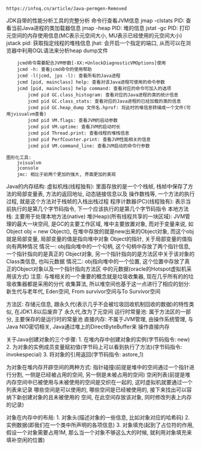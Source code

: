 	https://infoq.cn/article/Java-permgen-Removed


JDK自带的性能分析工具的完整分析
	命令行查看JVM信息
		jmap -clstats PID: 查看当前Java进程的类加载器信息
		jmap -heap PID: 堆的信息
		jstat -gc PID: 打印元空间的内存使用信息(MC表示元空间大小, MU表示已经使用的元空间大小)
		jstack pid: 获取指定线程的堆栈信息
		jhat: 会开启一个指定的端口, 从而可以在浏览器中利用OQL语法来分析heap dump文件

		jcmd命令需要配合JVM参数[-XX:+UnlockDiagnosticVMOptions]使用
		jcmd -h: 查看jcmd命令的使用帮助
		jcmd -l(jcmd, jps -l): 查看所有的Java进程
		jcmd [pid, mainclass] help: 查看对该Java进程可使用的命令参数
		jcmd [pid, mainclass] help command: 查看对应的命令可加入的选项
			jcmd pid GC.class_histogram: 查看对应的Java进程的类的统计信息
			jcmd pid GC.class_stats: 查看对应的Java进程的已经加载的类的信息
			jcmd pid GC.heap_dump 文件名.hprof: 将此时的堆信息转储成一个文件(可用jvisualvm查看)
			jcmd pid VM.flags: 查看JVM的启动参数
			jcmd pid VM.uptime: 查看JVM的启动时长
			jcmd pid Thread.print: 查看线程的堆栈信息
			jcmd pid PerfCounter.print: 查看JVM性能相关的信息
			jcmd pid VM.command_line: 查看JVM启动的命令行参数

	图形化工具:
		jvisualvm
		jconsole
		jmc: 相比于前两个更加的强大, 界面更加的美观
	









Java的内存结构:
  虚拟机栈(线程独有): 里面存放的是一个个栈帧, 栈帧中保存了方法的局部变量表, 方法的返回地址, 动态链接信息以及
            操作数栈等, 一个方法的执行过程, 就是这个方法对于栈帧的入栈出栈过程 
  程序计数器(PC)(线程独有): 表示当前执行的是第几个字节码指令, 下一个应该执行的是第几个字节码指令
  本地方法栈: 主要用于处理本地方法(native)
  堆(Heap)(所有线程共享的一块区域): JVM管理的最大一块空间, 是GC的主要工作区域, 堆中主要放置对象, 
																	而对于变量来说, 如Object obj = new Object(),
            在堆中存放的就是new出来的Object对象, 而这个obj就是局部变量, 局部变量的值是指向堆中对象
            Object的指针, 关于局部变量的值指向有两种情况
            情况一: obj指向堆中的一个句柄, 这个句柄中存放了两个指针信息, 一个指针指向的是真正的
                   Object对象, 另一个指针指向的是方法区中关于该对象的Class类信息, 也叫元数据
            情况二: obj指向堆中的一个位置, 这个位置中存放了真正的Object对象以及一个指针指向方法区
                    中的元数据(oracle的Hotspot虚拟机采用该方式)
            注意: 与堆相关的一个重要的概念就是垃圾收集器, 现在几乎所有的的垃圾收集器都是采用的分代
                  收集算法, 所以堆空间也基于这一点进行了相应的划分: 新生代与老年代, Eden空间,
                  From survivor空间与To Survivor空间

  方法区: 存储元信息, 跟永久代(表示几乎不会被垃圾回收机制回收的数据)的特性类似, 在JDK1.8以后废弃了
          永久代,改为了元空间
  运行时常量池: 属于方法区的一部分, 主要保存的是运行时的常量池
  直接内存: 不属于JVM管理, 由操作系统管理, 与Java NIO密切相关, Java通过堆上的DirectByteBuffer来
           操作直接内存



关于Java创建对象的三个步骤:
		1. 在堆内存中创建对象的实例(字节码指令: new)
		2. 为对象的实例成员变量赋初值(字节码上可以看到执行了<init>方法)(字节码指令: invokespecial)
		3. 将对象的引用返回(字节码指令: astore_1)

为对象在堆内存开辟空间的两种方式:
	指针碰撞(前提是堆中的空间通过一个指针进行分割, 一侧是已经被占用的空间, 另一侧是未被占用的空间)
	空闲列表(前提是堆内存空间中已被使用与未被使用的空间是交织在一起的, 这时虚拟机就要通过一个列表来记录
					哪些空间是可以使用的, 哪些空间是已经被使用的, 接下来找出可以容纳下新创建对象的且未被使用的
					空间, 在此空间存放该对象, 同时修改列表上内存的记录)

对象在内存中的布局:
	1. 对象头(描述对象的一些信息, 比如对象对应的哈希码)
	2. 实例数据(即我们在一个类中所声明的各项信息)
	3. 对象填充(起到了占位符的作用, 假设一个对象需要占用1M, 那么当一个对象不够这么大的时候, 就利用对象填充来填补空闲的位置)





















